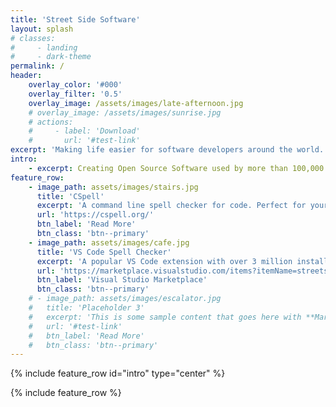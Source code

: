```yaml
---
title: 'Street Side Software'
layout: splash
# classes:
#     - landing
#     - dark-theme
permalink: /
header:
    overlay_color: '#000'
    overlay_filter: '0.5'
    overlay_image: /assets/images/late-afternoon.jpg
    # overlay_image: /assets/images/sunrise.jpg
    # actions:
    #     - label: 'Download'
    #       url: '#test-link'
excerpt: 'Making life easier for software developers around the world.'
intro:
    - excerpt: Creating Open Source Software used by more than 100,000 software professionals daily!
feature_row:
    - image_path: assets/images/stairs.jpg
      title: 'CSpell'
      excerpt: 'A command line spell checker for code. Perfect for your CI/CD pipeline.'
      url: 'https://cspell.org/'
      btn_label: 'Read More'
      btn_class: 'btn--primary'
    - image_path: assets/images/cafe.jpg
      title: 'VS Code Spell Checker'
      excerpt: 'A popular VS Code extension with over 3 million installs. It improves productivity by spell checking as you type.'
      url: 'https://marketplace.visualstudio.com/items?itemName=streetsidesoftware.code-spell-checker'
      btn_label: 'Visual Studio Marketplace'
      btn_class: 'btn--primary'
    # - image_path: assets/images/escalator.jpg
    #   title: 'Placeholder 3'
    #   excerpt: 'This is some sample content that goes here with **Markdown** formatting.'
    #   url: '#test-link'
    #   btn_label: 'Read More'
    #   btn_class: 'btn--primary'
---
```


{% include feature_row id="intro" type="center" %}

{% include feature_row %}
